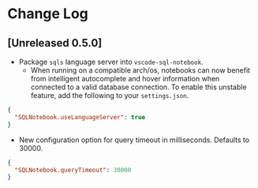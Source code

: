 # Change Log

## [Unreleased 0.5.0]

- Package `sqls` language server into `vscode-sql-notebook`.
  - When running on a compatible arch/os, notebooks can now
    benefit from intelligent autocomplete and hover information
    when connected to a valid database connection. To enable this unstable
    feature, add the following to your `settings.json`.

```json
{
  "SQLNotebook.useLanguageServer": true
}
```

- New configuration option for query timeout in milliseconds. Defaults to 30000.

```json
{
  "SQLNotebook.queryTimeout": 30000
}
```
